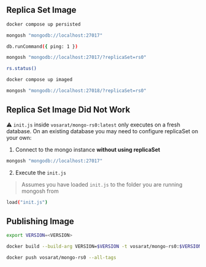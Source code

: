 ## Replica Set Image

```sh
docker compose up persisted
```

```sh
mongosh "mongodb://localhost:27017"
```

```sh
db.runCommand({ ping: 1 })
```

```sh
mongosh "mongodb://localhost:27017/?replicaSet=rs0"
```

```sh
rs.status()
```

```sh
docker compose up imaged
```

```sh
mongosh "mongodb://localhost:27018/?replicaSet=rs0"
```

## Replica Set Image Did Not Work

⚠️ `init.js` inside `vosarat/mongo-rs0:latest` only executes on a fresh database. On an existing database you may need to configure replicaSet on your own:

1. Connect to the mongo instance **without using replicaSet**

```sh
mongosh "mongodb://localhost:27017"
```

2. Execute the `init.js`

> Assumes you have loaded `init.js` to the folder you are running mongosh from

```sh
load("init.js")
```

## Publishing Image 

```sh
export VERSION=<VERSION>
```

```sh
docker build --build-arg VERSION=$VERSION -t vosarat/mongo-rs0:$VERSION .
```

```sh
docker push vosarat/mongo-rs0 --all-tags
```